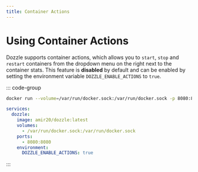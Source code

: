 ```yaml
---
title: Container Actions
---
```


# Using Container Actions

Dozzle supports container actions, which allows you to `start`, `stop` and `restart` containers from the dropdown menu on the right next to the container stats. This feature is **disabled** by default and can be enabled by setting the environment variable `DOZZLE_ENABLE_ACTIONS` to `true`.

::: code-group

```sh
docker run --volume=/var/run/docker.sock:/var/run/docker.sock -p 8080:8080 amir20/dozzle --enable-actions
```

```yaml [docker-compose.yml]
services:
  dozzle:
    image: amir20/dozzle:latest
    volumes:
      - /var/run/docker.sock:/var/run/docker.sock
    ports:
      - 8080:8080
    environment:
      DOZZLE_ENABLE_ACTIONS: true
```

:::
